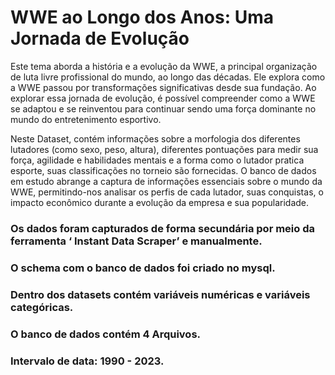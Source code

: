# WWE ao Longo dos Anos: Uma Jornada de Evolução

Este tema aborda a história e a evolução da WWE, a principal organização de luta livre profissional do mundo, ao longo das décadas. Ele explora como a WWE passou por transformações significativas desde sua fundação. Ao explorar essa jornada de evolução, é possível compreender como a WWE se adaptou e se reinventou para continuar sendo uma força dominante no mundo do entretenimento esportivo.

Neste Dataset, contém informações sobre a morfologia dos diferentes lutadores (como sexo, peso, altura), diferentes pontuações para medir sua força, agilidade e habilidades mentais e a forma como o lutador pratica esporte, suas classificações no torneio são fornecidas.
O banco de dados em estudo abrange a captura de informações essenciais sobre o mundo da WWE, permitindo-nos analisar os perfis de cada  lutador, suas conquistas, o impacto econômico durante a evolução da empresa  e sua popularidade.
  ### Os dados foram capturados de forma secundária por meio da ferramenta  ‘ Instant Data Scraper’ e manualmente.
  ### O schema com o banco de dados foi criado no mysql.
  ### Dentro dos datasets contém variáveis numéricas e variáveis categóricas.
  ### O banco de dados contém 4 Arquivos.
  ### Intervalo de data: 1990 - 2023.
